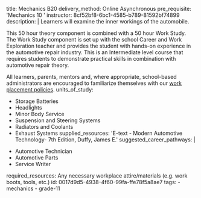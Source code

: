 title: Mechanics B20
delivery_method: Online Asynchronous
pre_requisite: 'Mechanics 10 '
instructor: 8cf52bf8-6bc1-4585-b789-81592bf74899
description: |
  Learners will examine the inner workings of the automobile.
  
  This 50 hour theory component is combined with a 50 hour Work Study. The Work Study component is set up with the school Career and Work Exploration teacher and provides the student with hands-on experience in the automotive repair industry. This is an Intermediate level course that requires students to demonstrate practical skills in combination with automotive repair theory.
  
  All learners, parents, mentors and, where appropriate, school-based administrators are encouraged to familiarize themselves with our <a href="/courses/paa-work-placement">work placement policies</a>.
units_of_study:
  - Storage Batteries
  - Headlights
  - Minor Body Service
  - Suspension and Steering Systems
  - Radiators and Coolants
  - Exhaust Systems
supplied_resources: 'E-text - Modern Automotive Technology- 7th Edition, Duffy, James E.'
suggested_career_pathways: |
  <ul>
  <li>Automotive Technician</li>
  <li>Automotive Parts</li>
  <li>Service Writer</li>
  </ul>
required_resources: Any necessary workplace attire/materials (e.g. work boots, tools, etc.)
id: 0017d9d5-4938-4f60-99fa-ffe78f5a8ae7
tags:
  - mechanics
  - grade-11
